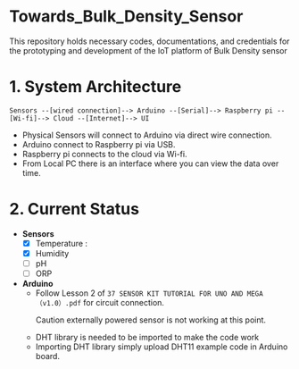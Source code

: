 # Towards_Bulk_Density_Sensor
This repository holds necessary codes, documentations, and credentials for the prototyping and development of the IoT platform of Bulk Density sensor

# 1. System Architecture
```
Sensors --[wired connection]--> Arduino --[Serial]--> Raspberry pi --[Wi-fi]--> Cloud --[Internet]--> UI
```
- Physical Sensors will connect  to Arduino via direct wire connection.  
- Arduino connect to Raspberry pi via USB. 
- Raspberry pi connects to the cloud via Wi-fi. 
- From Local PC there is an interface where you can view the data over time. 

# 2. Current Status

- __Sensors__ 
  - [x] Temperature : 
  - [x] Humidity 
  - [ ] pH
  - [ ] ORP

- __Arduino__
  - Follow Lesson 2 of `37 SENSOR KIT TUTORIAL FOR UNO AND MEGA（v1.0）.pdf` for circuit connection. 
    <p class="warning"> Caution externally powered sensor is not working at this point. </p> 
  - DHT library is needed to be imported to make the code work
  - Importing DHT library simply upload DHT11 example code in Arduino board. 
 


